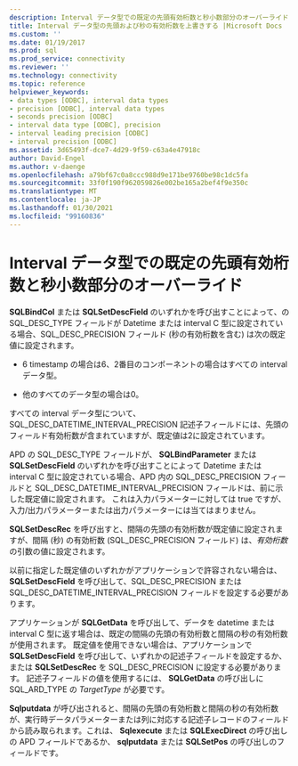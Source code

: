 ```yaml
---
description: Interval データ型での既定の先頭有効桁数と秒小数部分のオーバーライド
title: Interval データ型の先頭および秒の有効桁数を上書きする |Microsoft Docs
ms.custom: ''
ms.date: 01/19/2017
ms.prod: sql
ms.prod_service: connectivity
ms.reviewer: ''
ms.technology: connectivity
ms.topic: reference
helpviewer_keywords:
- data types [ODBC], interval data types
- precision [ODBC], interval data types
- seconds precision [ODBC]
- interval data type [ODBC], precision
- interval leading precision [ODBC]
- interval precision [ODBC]
ms.assetid: 3d65493f-dce7-4d29-9f59-c63a4e47918c
author: David-Engel
ms.author: v-daenge
ms.openlocfilehash: a79bf67c0a8ccc988d9e171be9760be98c1dc5fa
ms.sourcegitcommit: 33f0f190f962059826e002be165a2bef4f9e350c
ms.translationtype: MT
ms.contentlocale: ja-JP
ms.lasthandoff: 01/30/2021
ms.locfileid: "99160836"
---
```

# <a name="overriding-default-leading-and-seconds-precision-for-interval-data-types"></a>Interval データ型での既定の先頭有効桁数と秒小数部分のオーバーライド
**SQLBindCol** または **SQLSetDescField** のいずれかを呼び出すことによって、の SQL_DESC_TYPE フィールドが Datetime または interval C 型に設定されている場合、SQL_DESC_PRECISION フィールド (秒の有効桁数を含む) は次の既定値に設定されます。  
  
-   6 timestamp の場合は6、2番目のコンポーネントの場合はすべての interval データ型。  
  
-   他のすべてのデータ型の場合は0。  
  
 すべての interval データ型について、SQL_DESC_DATETIME_INTERVAL_PRECISION 記述子フィールドには、先頭のフィールド有効桁数が含まれていますが、既定値は2に設定されています。  
  
 APD の SQL_DESC_TYPE フィールドが、 **SQLBindParameter** または **SQLSetDescField** のいずれかを呼び出すことによって Datetime または interval C 型に設定されている場合、APD 内の SQL_DESC_PRECISION フィールドと SQL_DESC_DATETIME_INTERVAL_PRECISION フィールドは、前に示した既定値に設定されます。 これは入力パラメーターに対しては true ですが、入力/出力パラメーターまたは出力パラメーターには当てはまりません。  
  
 **SQLSetDescRec** を呼び出すと、間隔の先頭の有効桁数が既定値に設定されますが、間隔 (秒) の有効桁数 (SQL_DESC_PRECISION フィールド) は、*有効桁数* の引数の値に設定されます。  
  
 以前に指定した既定値のいずれかがアプリケーションで許容されない場合は、 **SQLSetDescField** を呼び出して、SQL_DESC_PRECISION または SQL_DESC_DATETIME_INTERVAL_PRECISION フィールドを設定する必要があります。  
  
 アプリケーションが **SQLGetData** を呼び出して、データを datetime または interval C 型に返す場合は、既定の間隔の先頭の有効桁数と間隔の秒の有効桁数が使用されます。 既定値を使用できない場合は、アプリケーションで **SQLSetDescField** を呼び出して、いずれかの記述子フィールドを設定するか、または **SQLSetDescRec** を SQL_DESC_PRECISION に設定する必要があります。 記述子フィールドの値を使用するには、 **SQLGetData** の呼び出しに SQL_ARD_TYPE の *TargetType* が必要です。  
  
 **Sqlputdata** が呼び出されると、間隔の先頭の有効桁数と間隔の秒の有効桁数が、実行時データパラメーターまたは列に対応する記述子レコードのフィールドから読み取られます。これは、 **Sqlexecute** または **SQLExecDirect** の呼び出しの APD フィールドであるか、 **sqlputdata** または **SQLSetPos** の呼び出しのフィールドです。
